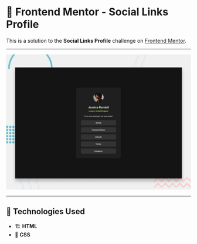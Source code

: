 # 🔗 Frontend Mentor - Social Links Profile  

This is a solution to the **Social Links Profile** challenge on [Frontend Mentor](https://www.frontendmentor.io).  

---

  <img src="./preview.jpg"  alt="Design preview for the Social Links Profile coding challenge">
  
---

## 🚀 Technologies Used  
- 🏗️ **HTML**  
- 🎨 **CSS**  
